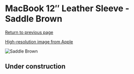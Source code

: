 # MacBook 12″ Leather Sleeve - Saddle Brown

[Return to previous page](/macbook)

[High-resolution image from Apple](https://store.storeimages.cdn-apple.com/8756/as-images.apple.com/is/MQG12?wid=4500&hei=4500&fmt=png)

<div style="width: 512px"><img src="/almost_uncompressed/MQG12.webp" alt="Saddle Brown"></div>

## Under construction
